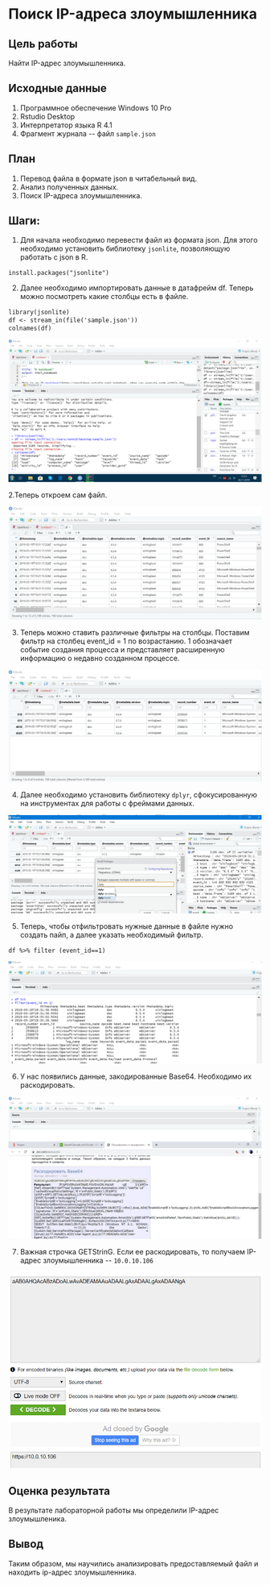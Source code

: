 # Поиск IP-адреса злоумышленника


## Цель работы

 Найти IP-адрес злоумышленника.

## Исходные данные

1. Программное обеспечение Windows 10 Pro
2. Rstudio Desktop
3. Интерпретатор языка R 4.1
4. Фрагмент журнала -- файл `sample.json`
     
       
 
## План

1. Перевод файла в формате json в читабельный вид.     
2. Анализ полученных данных.    
3. Поиск IP-адреса злоумышленника.    

## Шаги:   

1. Для начала необходимо перевести файл из формата json. Для этого необходимо установить библиотеку `jsonlite`, позволяющую работать с json в R. 

```
install.packages("jsonlite")
```

2. Далее необходимо импортировать данные в датафрейм df. Теперь можно посмотреть какие столбцы есть в файле.

```
library(jsonlite)    
df <- stream_in(file('sample.json'))
colnames(df)
```

![](img/1.png)

2.Теперь откроем сам файл.


![](img/2.png)

3. Теперь можно ставить различные фильтры на столбцы. Поставим фильтр на столбец event_id = 1  по возрастанию. 1 обозначает событие создания процесса и представляет расширенную информацию о недавно созданном процессе.

![](img/3.png)

4. Далее необходимо установить библиотеку `dplyr`, сфокусированную на инструментах для работы с фреймами данных.

![](img/4.png)

5. Теперь, чтобы отфильтровать нужные данные в файле нужно создать пайп, а далее указать необходимый фильтр.

```
df %>% filter (event_id==1)
```

![](img/6.png)

6. У нас появились данные, закодированные Base64. Необходимо их раскодировать.

![](img/7.png)

7. Важная строчка GETStrinG. Если ее раскодировать, то получаем IP-адрес злоумышленника -- `10.0.10.106`

![](img/8.png)

## Оценка результата

 В результате лабораторной работы мы определили IP-адрес злоумышленика.

## Вывод

Таким образом, мы научились анализировать предоставляемый файл и находить ip-адрес злоумышленника.

